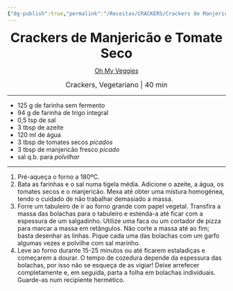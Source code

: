 ```yaml
---
{"dg-publish":true,"permalink":"/Receitas/CRACKERS/Crackers de Manjericão e Tomate Seco/","title":"Crackers de Manjericão e Tomate Seco","tags":["👁️‍🗨️Por Testar"]}
---
```


<div style="text-align: center;"> <span style="font-size: 30px;"><b>Crackers de Manjericão e Tomate Seco</b></span> </div>

<span class="center"> <center> [Oh My Veggies](https://ohmyveggies.com/basil-and-sun-dried-tomato-crackers/) </center></span>

<div style="text-align: center;"> <span style="font-size: 16px;">  Crackers, Vegetariano | 40 min </span> </div>

---
- 125 g de farinha sem fermento
- 94 g de farinha de trigo integral
- 0,5 tsp de sal
- 3 tbsp de azeite
- 120 ml de água
- 3 tbsp de tomates secos *picados*
- 3 tbsp de manjericão fresco *picado*
- sal q.b. para *polvilhar*
---
1. Pré-aqueça o forno a 180ºC.
2. Bata as farinhas e o sal numa tigela média. Adicione o azeite, a água, os tomates secos e o manjericão. Mexa até obter uma mistura homogénea, tendo o cuidado de não trabalhar demasiado a massa.
3. Forre um tabuleiro de ir ao forno grande com papel vegetal. Transfira a massa das bolachas para o tabuleiro e estenda-a até ficar com a espessura de um salgadinho. Utilize uma faca ou um cortador de pizza para marcar a massa em retângulos. Não corte a massa até ao fim; basta desenhar as linhas. Pique cada uma das bolachas com um garfo algumas vezes e polvilhe com sal marinho. 
4. Leve ao forno durante 15-25 minutos ou até ficarem estaladiças e começarem a dourar. O tempo de cozedura depende da espessura das bolachas, por isso não se esqueça de as vigiar! Deixe arrefecer completamente e, em seguida, parta a folha em bolachas individuais. Guarde-as num recipiente hermético.